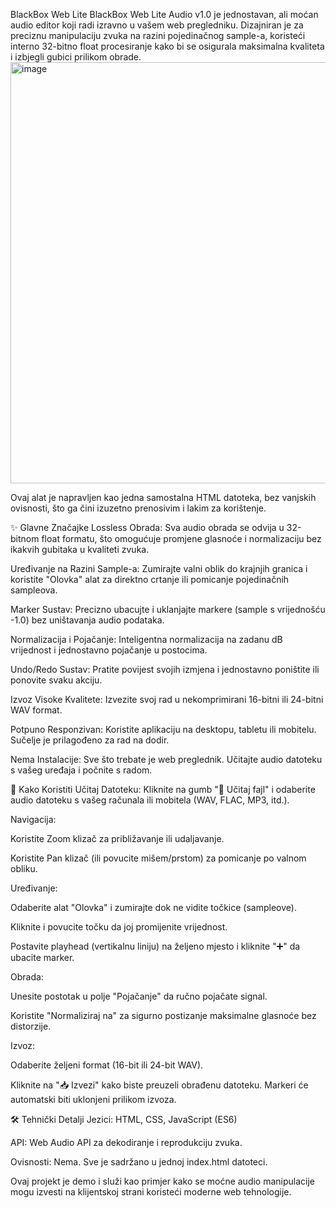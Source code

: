 BlackBox Web Lite
BlackBox Web Lite Audio v1.0 je jednostavan, ali moćan audio editor koji radi izravno u vašem web pregledniku. Dizajniran je za preciznu manipulaciju zvuka na razini pojedinačnog sample-a, koristeći interno 32-bitno float procesiranje kako bi se osigurala maksimalna kvaliteta i izbjegli gubici prilikom obrade.
<img width="1302" height="674" alt="image" src="https://github.com/user-attachments/assets/7c4aad8f-6671-4af2-a27c-48a88b3bc529" />

Ovaj alat je napravljen kao jedna samostalna HTML datoteka, bez vanjskih ovisnosti, što ga čini izuzetno prenosivim i lakim za korištenje.

<!-- Ovdje možete staviti screenshot aplikacije -->

✨ Glavne Značajke
Lossless Obrada: Sva audio obrada se odvija u 32-bitnom float formatu, što omogućuje promjene glasnoće i normalizaciju bez ikakvih gubitaka u kvaliteti zvuka.

Uređivanje na Razini Sample-a: Zumirajte valni oblik do krajnjih granica i koristite "Olovka" alat za direktno crtanje ili pomicanje pojedinačnih sampleova.

Marker Sustav: Precizno ubacujte i uklanjajte markere (sample s vrijednošću -1.0) bez uništavanja audio podataka.

Normalizacija i Pojačanje: Inteligentna normalizacija na zadanu dB vrijednost i jednostavno pojačanje u postocima.

Undo/Redo Sustav: Pratite povijest svojih izmjena i jednostavno poništite ili ponovite svaku akciju.

Izvoz Visoke Kvalitete: Izvezite svoj rad u nekomprimirani 16-bitni ili 24-bitni WAV format.

Potpuno Responzivan: Koristite aplikaciju na desktopu, tabletu ili mobitelu. Sučelje je prilagođeno za rad na dodir.

Nema Instalacije: Sve što trebate je web preglednik. Učitajte audio datoteku s vašeg uređaja i počnite s radom.

🚀 Kako Koristiti
Učitaj Datoteku: Kliknite na gumb "📂 Učitaj fajl" i odaberite audio datoteku s vašeg računala ili mobitela (WAV, FLAC, MP3, itd.).

Navigacija:

Koristite Zoom klizač za približavanje ili udaljavanje.

Koristite Pan klizač (ili povucite mišem/prstom) za pomicanje po valnom obliku.

Uređivanje:

Odaberite alat "Olovka" i zumirajte dok ne vidite točkice (sampleove).

Kliknite i povucite točku da joj promijenite vrijednost.

Postavite playhead (vertikalnu liniju) na željeno mjesto i kliknite "➕" da ubacite marker.

Obrada:

Unesite postotak u polje "Pojačanje" da ručno pojačate signal.

Koristite "Normaliziraj na" za sigurno postizanje maksimalne glasnoće bez distorzije.

Izvoz:

Odaberite željeni format (16-bit ili 24-bit WAV).

Kliknite na "📥 Izvezi" kako biste preuzeli obrađenu datoteku. Markeri će automatski biti uklonjeni prilikom izvoza.

🛠️ Tehnički Detalji
Jezici: HTML, CSS, JavaScript (ES6)

API: Web Audio API za dekodiranje i reprodukciju zvuka.

Ovisnosti: Nema. Sve je sadržano u jednoj index.html datoteci.

Ovaj projekt je demo i služi kao primjer kako se moćne audio manipulacije mogu izvesti na klijentskoj strani koristeći moderne web tehnologije.
